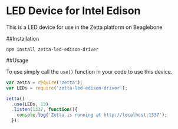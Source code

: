 # LED Device for Intel Edison

This is a LED device for use in the Zetta platform on Beaglebone

##Installation

`npm install zetta-led-edison-driver`

##Usage

To use simply call the `use()` function in your code to use this device.

```javascript
var zetta = require('zetta');
var LEDs = require('zetta-led-edison-driver');

zetta()
  .use(LEDs, 13)
  .listen(1337, function(){
    console.log('Zetta is running at http://localhost:1337');
  });
```
